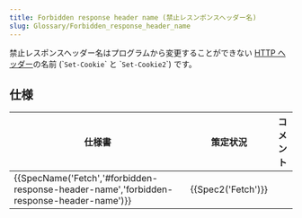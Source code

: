 ```yaml
---
title: Forbidden response header name (禁止レスンポンスヘッダー名)
slug: Glossary/Forbidden_response_header_name
---
```

禁止レスポンスヘッダー名はプログラムから変更することができない [HTTP ヘッダー](/ja/docs/Web/HTTP/Headers)の名前 (\``Set-Cookie`\` と \``Set-Cookie2`\`) です。

## 仕様

| 仕様書                                                                                                               | 策定状況                 | コメント |
| -------------------------------------------------------------------------------------------------------------------- | ------------------------ | -------- |
| {{SpecName('Fetch','#forbidden-response-header-name','forbidden-response-header-name')}} | {{Spec2('Fetch')}} |          |

